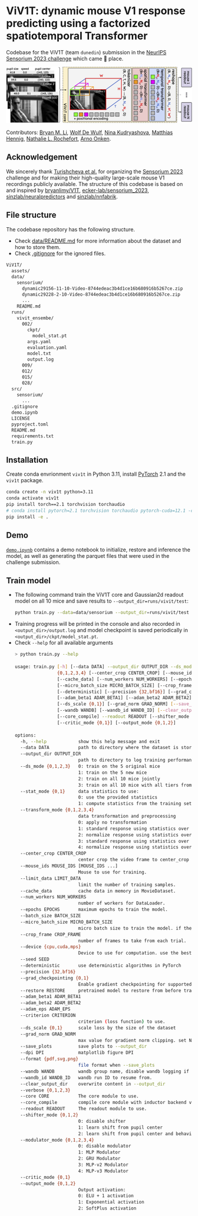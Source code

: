 # ViV1T: dynamic mouse V1 response predicting using a factorized spatiotemporal Transformer

Codebase for the ViV1T (team `dunedin`) submission in the [NeurIPS Sensorium 2023 challenge](https://www.sensorium-competition.net/) which came 🥉 place.

![ViV1T architecture](assets/viv1t.jpg)

Contributors: [Bryan M. Li](https://twitter.com/bryanlimy), [Wolf De Wulf](https://twitter.com/wolfdewulf), [Nina Kudryashova](https://twitter.com/NinelK1), [Matthias Hennig](https://twitter.com/MatthiasHennig6), [Nathalie L. Rochefort](https://twitter.com/RochefortLab), [Arno Onken](https://homepages.inf.ed.ac.uk/aonken/).

## Acknowledgement

We sincerely thank [Turishcheva et al.](https://arxiv.org/abs/2305.19654) for organizing the [Sensorium 2023](https://sensorium2022.net/home) challenge and for making their high-quality large-scale mouse V1 recordings publicly available. The structure of this codebase is based on and inspired by [bryanlimy/V1T](https://github.com/bryanlimy/V1T), [ecker-lab/sensorium_2023](https://github.com/ecker-lab/sensorium_2023), [sinzlab/neuralpredictors](https://github.com/sinzlab/neuralpredictors) and [sinzlab/nnfabrik](https://github.com/sinzlab/nnfabrik). 

## File structure
The codebase repository has the following structure. 
- Check [data/README.md](data/README.md) for more information about the dataset and how to store them.
- Check [.gitignore](.gitignore) for the ignored files.
```
ViV1T/
  assets/
  data/
    sensorium/
      dynamic29156-11-10-Video-8744edeac3b4d1ce16b680916b5267ce.zip
      dynamic29228-2-10-Video-8744edeac3b4d1ce16b680916b5267ce.zip
      ...
    README.md
  runs/
    vivit_ensembe/
      002/
        ckpt/
          model_stat.pt
        args.yaml
        evaluation.yaml
        model.txt
        output.log
      009/
      012/
      015/
      028/
  src/
    sensorium/
      ...
  .gitignore
  demo.ipynb
  LICENSE
  pyproject.toml
  README.md
  requirements.txt
  train.py
```

## Installation
Create conda envrionment `viv1t` in Python 3.11, install [PyTorch](https://pytorch.org/get-started/locally/) 2.1 and the `viv1t` package.
```bash
conda create -n viv1t python=3.11
conda activate viv1t
pip install torch==2.1 torchvision torchaudio
# conda install pytorch=2.1 torchvision torchaudio pytorch-cuda=12.1 -c pytorch -c nvidia
pip install -e .
```

## Demo
[`demo.ipynb`](demo.ipynb) contains a demo notebook to initialize, restore and inference the model, as well as generating the parquet files that were used in the challenge submission.


## Train model
- The following command train the ViV1T core and Gaussian2d readout model on all 10 mice and save results to `--output_dir=runs/vivit/test`:
  ```bash
  python train.py --data=data/sensorium --output_dir=runs/vivit/test --transform_mode=2 --crop_frame=140 --ds_mode=3 --core=vivit --core_parallel_attention --grad_checkpointing=0 --output_mode=1 --readout=gaussian2d --batch_size=6 --clear_output_dir
  ```
- Training progress will be printed in the console and also recorded in `<output_dir>/output.log` and model checkpoint is saved periodically in `<output_dir>/ckpt/model_stat.pt`.
- Check `--help` for all available arguments
  ```bash
  > python train.py --help

  usage: train.py [-h] [--data DATA] --output_dir OUTPUT_DIR --ds_mode {0,1,2,3} [--stat_mode {0,1}] --transform_mode
                  {0,1,2,3,4} [--center_crop CENTER_CROP] [--mouse_ids MOUSE_IDS [MOUSE_IDS ...]] [--limit_data LIMIT_DATA]
                  [--cache_data] [--num_workers NUM_WORKERS] [--epochs EPOCHS] [--batch_size BATCH_SIZE]
                  [--micro_batch_size MICRO_BATCH_SIZE] [--crop_frame CROP_FRAME] [--device {cpu,cuda,mps}] [--seed SEED]
                  [--deterministic] [--precision {32,bf16}] [--grad_checkpointing {0,1}] [--restore RESTORE]
                  [--adam_beta1 ADAM_BETA1] [--adam_beta2 ADAM_BETA2] [--adam_eps ADAM_EPS] [--criterion CRITERION]
                  [--ds_scale {0,1}] [--grad_norm GRAD_NORM] [--save_plots] [--dpi DPI] [--format {pdf,svg,png}]
                  [--wandb WANDB] [--wandb_id WANDB_ID] [--clear_output_dir] [--verbose {0,1,2,3}] --core CORE
                  [--core_compile] --readout READOUT [--shifter_mode {0,1,2}] [--modulator_mode {0,1,2,3,4}]
                  [--critic_mode {0,1}] [--output_mode {0,1,2}]

  options:
    -h, --help            show this help message and exit
    --data DATA           path to directory where the dataset is stored.
    --output_dir OUTPUT_DIR
                          path to directory to log training performance and model checkpoint.
    --ds_mode {0,1,2,3}   0: train on the 5 original mice
                          1: train on the 5 new mice
                          2: train on all 10 mice jointly
                          3: train on all 10 mice with all tiers from the 5 original mice
    --stat_mode {0,1}     data statistics to use:
                          0: use the provided statistics
                          1: compute statistics from the training set
    --transform_mode {0,1,2,3,4}
                          data transformation and preprocessing
                          0: apply no transformation
                          1: standard response using statistics over trial
                          2: normalize response using statistics over trial
                          3: standard response using statistics over trial and time
                          4: normalize response using statistics over trial and time
    --center_crop CENTER_CROP
                          center crop the video frame to center_crop percentage.
    --mouse_ids MOUSE_IDS [MOUSE_IDS ...]
                          Mouse to use for training.
    --limit_data LIMIT_DATA
                          limit the number of training samples.
    --cache_data          cache data in memory in MovieDataset.
    --num_workers NUM_WORKERS
                          number of workers for DataLoader.
    --epochs EPOCHS       maximum epochs to train the model.
    --batch_size BATCH_SIZE
    --micro_batch_size MICRO_BATCH_SIZE
                          micro batch size to train the model. if the model is being trained on CUDA device and micro batch size 0 is provided, then automatically increase micro batch size until OOM.
    --crop_frame CROP_FRAME
                          number of frames to take from each trial.
    --device {cpu,cuda,mps}
                          Device to use for computation. use the best available device if --device is not specified.
    --seed SEED
    --deterministic       use deterministic algorithms in PyTorch
    --precision {32,bf16}
    --grad_checkpointing {0,1}
                          Enable gradient checkpointing for supported models if set to 1. If None is provided, then enable by default if CUDA is detected.
    --restore RESTORE     pretrained model to restore from before training begins.
    --adam_beta1 ADAM_BETA1
    --adam_beta2 ADAM_BETA2
    --adam_eps ADAM_EPS
    --criterion CRITERION
                          criterion (loss function) to use.
    --ds_scale {0,1}      scale loss by the size of the dataset
    --grad_norm GRAD_NORM
                          max value for gradient norm clipping. set None to disable
    --save_plots          save plots to --output_dir
    --dpi DPI             matplotlib figure DPI
    --format {pdf,svg,png}
                          file format when --save_plots
    --wandb WANDB         wandb group name, disable wandb logging if not provided.
    --wandb_id WANDB_ID   wandb run ID to resume from.
    --clear_output_dir    overwrite content in --output_dir
    --verbose {0,1,2,3}
    --core CORE           The core module to use.
    --core_compile        compile core module with inductor backend via torch.compile
    --readout READOUT     The readout module to use.
    --shifter_mode {0,1,2}
                          0: disable shifter
                          1: learn shift from pupil center
                          2: learn shift from pupil center and behavior variables
    --modulator_mode {0,1,2,3,4}
                          0: disable modulator
                          1: MLP Modulator
                          2: GRU Modulator
                          3: MLP-v2 Modulator
                          4: MLP-v3 Modulator
    --critic_mode {0,1}
    --output_mode {0,1,2}
                          Output activation:
                          0: ELU + 1 activation
                          1: Exponential activation
                          2: SoftPlus activation
  ```